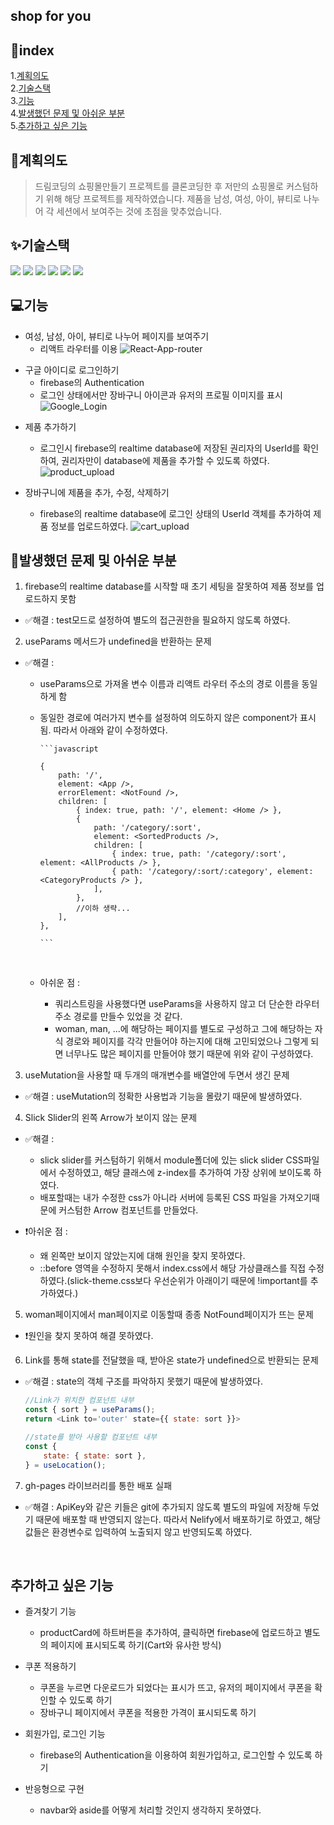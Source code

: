 ## shop for you

## 📃index

1.[계획의도](#계획의도)  
2.[기술스택](#기술스택)  
3.[기능](#기능)  
4.[발생했던 문제 및 아쉬운 부분](#발생했던-문제-및-아쉬운-부분)  
5.[추가하고 싶은 기능](#추가하고-싶은-기능)

## 🎯계획의도

> 드림코딩의 쇼핑몰만들기 프로젝트를 클론코딩한 후 저만의 쇼핑몰로 커스텀하기 위해 해당 프로젝트를 제작하였습니다.
> 제품을 남성, 여성, 아이, 뷰티로 나누어 각 세션에서 보여주는 것에 초점을 맞추었습니다.

## ✨기술스택

<img src="https://img.shields.io/badge/html5-E34F26?style=for-the-badge&logo=html5&logoColor=white"> <img src="https://img.shields.io/badge/javascript-F7DF1E?style=for-the-badge&logo=javascript&logoColor=black"> <img src="https://img.shields.io/badge/react-61DAFB?style=for-the-badge&logo=react&logoColor=black"> <img src="https://img.shields.io/badge/firebase-FFCA28?style=for-the-badge&logo=firebase&logoColor=white"> <img src="https://img.shields.io/badge/Tailwind CSS-06B6D4?style=for-the-badge&logo=Tailwind CSS&logoColor=white"/> <img src="https://img.shields.io/badge/github-181717?style=for-the-badge&logo=github&logoColor=white">

## 💻기능

- 여성, 남성, 아이, 뷰티로 나누어 페이지를 보여주기
  - 리액트 라우터를 이용
    ![React-App-router](https://user-images.githubusercontent.com/105909450/223049389-b2aa2e8c-dd06-402f-9434-f689a895cd2b.gif)
    <br/>

* 구글 아이디로 로그인하기
  - firebase의 Authentication
  - 로그인 상태에서만 장바구니 아이콘과 유저의 프로필 이미지를 표시  
     ![Google_Login](https://user-images.githubusercontent.com/105909450/223061643-1f15b32a-9102-4c45-b68a-be5585acba63.gif)
    <br/>

- 제품 추가하기

  - 로그인시 firebase의 realtime database에 저장된 권리자의 UserId를 확인하여, 권리자만이 database에 제품을 추가할 수 있도록 하였다.
    ![product_upload](https://user-images.githubusercontent.com/105909450/223063964-d54553ce-4bb2-4bd7-97df-4868d63917f8.gif)
    <br/>

- 장바구니에 제품을 추가, 수정, 삭제하기
  - firebase의 realtime database에 로그인 상태의 UserId 객체를 추가하여 제품 정보를 업로드하였다.
    ![cart_upload](https://user-images.githubusercontent.com/105909450/223061491-690641fd-b152-46cc-88c5-0f1a786acbc7.gif)
    <br/>

## 📌발생했던 문제 및 아쉬운 부분

1. firebase의 realtime database를 시작할 때 초기 세팅을 잘못하여 제품 정보를 업로드하지 못함

- ✅해결 : test모드로 설정하여 별도의 접근권한을 필요하지 않도록 하였다.
  <br/>

2. useParams 메서드가 undefined을 반환하는 문제

- ✅해결 :

  - useParams으로 가져올 변수 이름과 리액트 라우터 주소의 경로 이름을 동일하게 함
  - 동일한 경로에 여러가지 변수를 설정하여 의도하지 않은 component가 표시됨. 따라서 아래와 같이 수정하였다.

        ```javascript

        {
            path: '/',
            element: <App />,
            errorElement: <NotFound />,
            children: [
                { index: true, path: '/', element: <Home /> },
                {
                    path: '/category/:sort',
                    element: <SortedProducts />,
                    children: [
                        { index: true, path: '/category/:sort', element: <AllProducts /> },
                        { path: '/category/:sort/:category', element: <CategoryProducts /> },
                    ],
                },
                //이하 생략...
            ],
        },

        ```

    <br/>

  - 아쉬운 점 :
    - 쿼리스트링을 사용했다면 useParams을 사용하지 않고 더 단순한 라우터 주소 경로를 만들수 있었을 것 같다.
    - woman, man, ...에 해당하는 페이지를 별도로 구성하고 그에 해당하는 자식 경로와 페이지를 각각 만들어야 하는지에 대해 고민되었으나 그렇게 되면 너무나도 많은 페이지를 만들어야 했기 때문에 위와 같이 구성하였다.
      <br/>

3. useMutation을 사용할 때 두개의 매개변수를 배열안에 두면서 생긴 문제

- ✅해결 : useMutation의 정확한 사용법과 기능을 몰랐기 때문에 발생하였다.
  <br/>

4. Slick Slider의 왼쪽 Arrow가 보이지 않는 문제

- ✅해결 :

  - slick slider를 커스텀하기 위해서 module폴더에 있는 slick slider CSS파일에서 수정하였고, 해당 클래스에 z-index를 추가하여 가장 상위에 보이도록 하였다.
  - 배포할때는 내가 수정한 css가 아니라 서버에 등록된 CSS 파일을 가져오기때문에 커스텀한 Arrow 컴포넌트를 만들었다.

- ❗아쉬운 점 :
  - 왜 왼쪽만 보이지 않았는지에 대해 원인을 찾지 못하였다.
  - ::before 영역을 수정하지 못해서 index.css에서 해당 가상클래스를 직접 수정하였다.(slick-theme.css보다 우선순위가 아래이기 때문에 !important를 추가하였다.)
    <br/>

5. woman페이지에서 man페이지로 이동할때 종종 NotFound페이지가 뜨는 문제

- ❗원인을 찾지 못하여 해결 못하였다.
  <br/>

6. Link를 통해 state를 전달했을 때, 받아온 state가 undefined으로 반환되는 문제

- ✅해결 : state의 객체 구조를 파악하지 못했기 때문에 발생하였다.

  ```javascript
  //Link가 위치한 컴포넌트 내부
  const { sort } = useParams();
  return <Link to='outer' state={{ state: sort }}>

  //state를 받아 사용할 컴포넌트 내부
  const {
      state: { state: sort },
  } = useLocation();
  ```

7. gh-pages 라이브러리를 통한 배포 실패

- ✅해결 : ApiKey와 같은 키들은 git에 추가되지 않도록 별도의 파일에 저장해 두었기 때문에 배포할 때 반영되지 않는다. 따라서 Nelify에서 배포하기로 하였고, 해당 값들은 환경변수로 입력하여 노출되지 않고 반영되도록 하였다.

  <br/>

## 추가하고 싶은 기능

- 즐겨찾기 기능

  - productCard에 하트버튼을 추가하여, 클릭하면 firebase에 업로드하고 별도의 페이지에 표시되도록 하기(Cart와 유사한 방식)
    <br/>

- 쿠폰 적용하기

  - 쿠폰을 누르면 다운로드가 되었다는 표시가 뜨고, 유저의 페이지에서 쿠폰을 확인할 수 있도록 하기
  - 장바구니 페이지에서 쿠폰을 적용한 가격이 표시되도록 하기
    <br/>

- 회원가입, 로그인 기능

  - firebase의 Authentication을 이용하여 회원가입하고, 로그인할 수 있도록 하기
    <br/>

- 반응형으로 구현
  - navbar와 aside를 어떻게 처리할 것인지 생각하지 못하였다.
    <br/>
